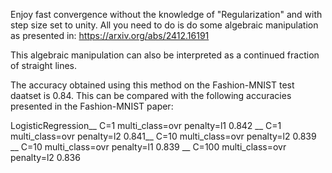 Enjoy fast convergence without the knowledge of "Regularization" 
and with step size set to unity.
All you need to do is do some algebraic manipulation as presented in:
https://arxiv.org/abs/2412.16191

This algebraic manipulation can also be interpreted as a continued fraction of straight lines.

The accuracy obtained using this method on the Fashion-MNIST test daatset is 0.84.
This can be compared with the following accuracies presented in the Fashion-MNIST paper:

LogisticRegression__
C=1 multi_class=ovr penalty=l1 0.842 __
C=1 multi_class=ovr penalty=l2 0.841__
C=10 multi_class=ovr penalty=l2 0.839 __
C=10 multi_class=ovr penalty=l1 0.839 __
C=100 multi_class=ovr penalty=l2 0.836
